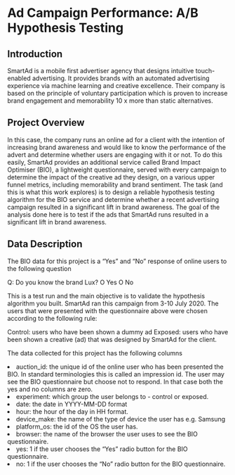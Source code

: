 # Ad Campaign Performance: A/B Hypothesis Testing

## Introduction

SmartAd is a mobile first advertiser agency that designs intuitive touch-enabled advertising. It provides brands with an automated advertising experience via machine learning and creative excellence. Their company is based on the principle of voluntary participation which is proven to increase brand engagement and memorability 10 x more than static alternatives.

## Project Overview

In this case, the company runs an online ad for a client with the intention of increasing brand awareness and would like to know the performance of the advert and determine whether users are engaging with it or not. To do this easily, SmartAd provides an additional service called Brand Impact Optimiser (BIO), a lightweight questionnaire, served with every campaign to determine the impact of the creative ad they design, on a various upper funnel metrics, including memorability and brand sentiment. The task (and this is what this work explores) is to design a reliable hypothesis testing algorithm for the BIO service and determine whether a recent advertising campaign resulted in a significant lift in brand awareness. The goal of the analysis done here is to test if the ads that SmartAd runs resulted in a significant lift in brand awareness. 


## Data Description

The BIO data for this project is a “Yes” and “No” response of online users to the following question

Q: Do you know the brand Lux?
		O  Yes
		O  No

This is a test run and the main objective is to validate the hypothesis algorithm you built. SmartAd ran this campaign from 3-10 July 2020. The users that were presented with the questionnaire above were chosen according to the following rule:

Control: users who have been shown a dummy ad
Exposed: users who have been shown a creative (ad) that was designed by SmartAd for the client.

The data collected for this project has the following columns
<li>auction_id: the unique id of the online user who has been presented the BIO. In standard terminologies this is called an impression id. The user may see the BIO questionnaire but choose not to respond. In that case both the yes and no columns are zero.</li>
<li>experiment: which group the user belongs to - control or exposed.</li>
<li>date: the date in YYYY-MM-DD format</li>
<li>hour: the hour of the day in HH format.</li>
<li>device_make: the name of the type of device the user has e.g. Samsung</li>
<li>platform_os: the id of the OS the user has.</li>
<li>browser: the name of the browser the user uses to see the BIO questionnaire.</li>
<li>yes: 1 if the user chooses the “Yes” radio button for the BIO questionnaire.</li>
<li>no: 1 if the user chooses the “No” radio button for the BIO questionnaire.</li>



